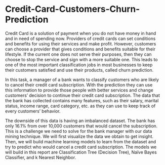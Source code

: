 # Credit-Card-Customers-Churn-Prediction

Credit Card is a solution of payment when you do not have money in hand and in need of spending now. Providers of credit cards can set conditions and benefits for using their services and make profit. However, customers can choose a provider that gives conditions and benefits suitable for their lifestyle. If the current one does not serve their purposes, then they can choose to stop the service and sign with a more suitable one. This leads to one of the most important classification jobs in most businesses to keep their customers satisfied and use their products, called churn prediction.

In this task, a manager of a bank wants to classify customers who are likely to cancel their credit card subscription. With the prediction they can use this information to provide those people with better services and change customers’ decision to continue their credit card subscription. The data that the bank has collected contains many features, such as their salary, marital status, income range, card category, etc. as they can use to keep track of every customers’ behavior.

The downside of this data is having an imbalanced dataset. The bank has only 16.1% from over 10,000 customers that would cancel the subscription. This is a challenge we need to solve for the bank manager with our data mining technique. We will first visualize the data we obtain to get insight. Then, we will build machine learning models to learn from the dataset and try to predict who would cancel a credit card subscription. The models we will build in this report are Classification Tree (Decision Tree), Naïve Bayes Classifier, and k Nearest Neighbor.

